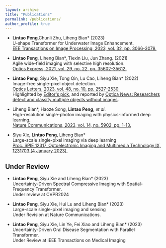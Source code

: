 ```yaml
---
layout: archive
title: "Publications"
permalink: /publications/
author_profile: true
---
```




- **Lintao Peng**,Chunli Zhu, Liheng Bian* (2023) <br>
  U-shape Transformer for Underwater Image Enhancement. <br>
   [EEE Transactions on Image Processing, 2023, vol. 32, pp. 3066-3079.](https://ieeexplore.ieee.org/document/10129222) <br>

- **Lintao Peng**, Liheng Bian*, Tiexin Liu, Jun Zhang. (2021) <br>
  Agile wide-field imaging with selective high resolution. <br>
   [Optics Express, 2021, vol. 29, no. 22, pp. 35602-35612.](https://www.osapublishing.org/oe/fulltext.cfm?uri=oe-29-22-35602) <br>

- **Lintao Peng**, Siyu Xie, Tong Qin, Lu Cao, Liheng Bian* (2022) <br>
  Image-free single-pixel object detection. <br>
   [Optics Letters, 2023, vol. 48, no. 10, pp. 2527-2530.](https://opg.optica.org/ol/abstract.cfm?uri=ol-48-10-2527) <br>
   Highlighted by [Editor's pick](https://opg.optica.org/ol/abstract.cfm?uri=ol-48-10-2527), and reported by [Optica News: Researchers detect and classify multiple objects without images](https://www.optica.org/en-us/about/newsroom/news_releases/2023/may/researchers_detect_and_classify_multiple_objects_w/).

- Liheng Bian*, Haoze Song, **Lintao Peng**, _et al_. <br>
  High-resolution single-photon imaging with physics-informed deep learning. <br>
  [Nature Communications, 2023, vol. 14, no. 5902, pp. 1-13.](https://www.nature.com/articles/s41467-023-41597-9) <br>

- Siyu Xie, **Lintao Peng**, Liheng Bian* <br>
 Large-scale single-pixel imaging via deep learning <br>
 [Proc. SPIE 12317, Optoelectronic Imaging and Multimedia Technology IX, 1231703 (4 January 2023).](https://www.spiedigitallibrary.org/conference-proceedings-of-spie/12317/1231703/Large-scale-single-pixel-imaging-via-deep-learning/10.1117/12.2643014.short?SSO=1) <br>


## Under Review
- **Lintao Peng**, Siyu Xie and Liheng Bian* (2023) <br>
  Uncertainty-Driven Spectral Compressive Imaging with Spatial-Frequency Transformer. <br>
  Under review at CVPR2024

- **Lintao Peng**, Siyu Xie, Hui Lu and Liheng Bian* (2023) <br>
  Large-scale single-pixel imaging and sensing <br>
  Under Revision at Nature Communications. <br>

- **Lintao Peng**, Siyu Xie, Lin Ye, Fei Xiao and Liheng Bian* (2023) <br>
   Uncertainty-Driven Oral Disease Segmentation with Parallel Transformer. <br>
   Under Review at IEEE Transactions on Medical Imaging <br>


